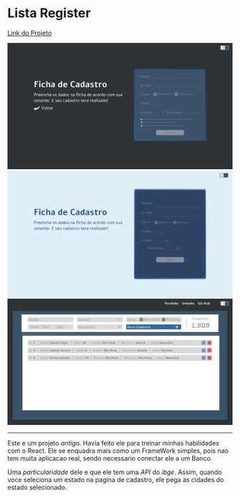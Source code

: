 # Lista Register

[Link do Projeto](https://ferreirointz.github.io/List_Register)


![Foto da pagina de cadastros com o tema Escuro](fotos/registerDarck.png)
![Foto da pagina de cadastros com o tema Claro](fotos/registerLight.png)
![Foto da pagina de Listaem dos cadastros](fotos/list.png)

---


Este e um projeto *antigo*. Havia feito ele para treinar minhas habilidades com o React. Ele se enquadra mais como um FrameWork simples, pois nao tem muita aplicacao real, sendo necessario conectar ele a um Banco.

Uma *particularidade* dele e que ele tem uma *API* do *_ibge_*. Assim, quando voce seleciona um estado na pagina de cadastro, ele pega as cidades do estado selecionado.
